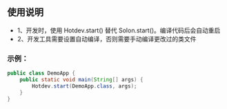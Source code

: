 
## 使用说明

* 1、开发时，使用 Hotdev.start() 替代 Solon.start()。编译代码后会自动重启
* 2、开发工具需要设置自动编译，否则需要手动编译更改过的类文件


### 示例：

```java
public class DemoApp {
    public static void main(String[] args) {
        Hotdev.start(DemoApp.class, args);
    }
}
```